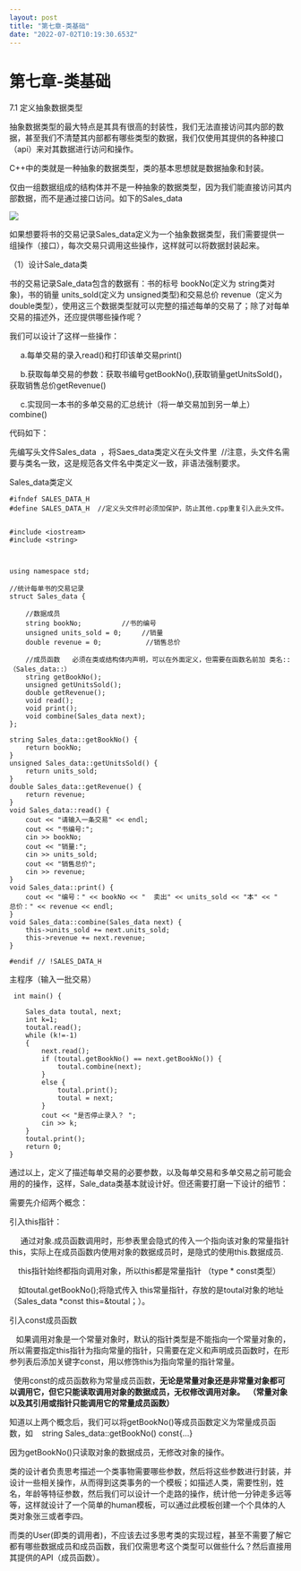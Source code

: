 ```yaml
---
layout: post
title: "第七章-类基础"
date: "2022-07-02T10:19:30.653Z"
---
```

第七章-类基础
=======

7.1 定义抽象数据类型

抽象数据类型的最大特点是其具有很高的封装性，我们无法直接访问其内部的数据，甚至我们不清楚其内部都有哪些类型的数据，我们仅使用其提供的各种接口（api）来对其数据进行访问和操作。

C++中的类就是一种抽象的数据类型，类的基本思想就是数据抽象和封装。

仅由一组数据组成的结构体并不是一种抽象的数据类型，因为我们能直接访问其内部数据，而不是通过接口访问。如下的Sales\_data

![](https://img2022.cnblogs.com/blog/2890031/202207/2890031-20220702100950134-1465252978.png)

如果想要将书的交易记录Sales\_data定义为一个抽象数据类型，我们需要提供一组操作（接口），每次交易只调用这些操作，这样就可以将数据封装起来。

（1）设计Sale\_data类

书的交易记录Sale\_data包含的数据有：书的标号 bookNo(定义为 string类对象)，书的销量 units\_sold(定义为 unsigned类型)和交易总价 revenue（定义为 double类型），使用这三个数据类型就可以完整的描述每单的交易了；除了对每单交易的描述外，还应提供哪些操作呢？

我们可以设计了这样一些操作：

     a.每单交易的录入read()和打印该单交易print()

     b.获取每单交易的参数：获取书编号getBookNo(),获取销量getUnitsSold()，获取销售总价getRevenue()

     c.实现同一本书的多单交易的汇总统计（将一单交易加到另一单上）combine()

代码如下：

先编写头文件Sales\_data  ，将Saes\_data类定义在头文件里  //注意，头文件名需要与类名一致，这是规范各文件名中类定义一致，非语法强制要求。

Sales\_data类定义

    #ifndef SALES_DATA_H
    #define SALES_DATA_H  //定义头文件时必须加保护，防止其他.cpp重复引入此头文件。
    
    
    #include <iostream>
    #include <string>
    
    
    
    using namespace std;
    
    //统计每单书的交易记录
    struct Sales_data {
    
    	//数据成员
    	string bookNo;          //书的编号
    	unsigned units_sold = 0;     //销量
    	double revenue = 0;           //销售总价
    
    	//成员函数   必须在类或结构体内声明，可以在外面定义，但需要在函数名前加 类名::（Sales_data::）
    	string getBookNo();
    	unsigned getUnitsSold();
    	double getRevenue();
    	void read();
    	void print();
    	void combine(Sales_data next);
    };
    
    string Sales_data::getBookNo() {
    	return bookNo;
    }
    unsigned Sales_data::getUnitsSold() {
    	return units_sold;
    }
    double Sales_data::getRevenue() {
    	return revenue;
    }
    void Sales_data::read() {
    	cout << "请输入一条交易" << endl;
    	cout << "书编号:";
    	cin >> bookNo;
    	cout << "销量:";
    	cin >> units_sold;
    	cout << "销售总价";
    	cin >> revenue;
    }
    void Sales_data::print() {
    	cout << "编号：" << bookNo << "  卖出" << units_sold << "本" << "  总价：" << revenue << endl;
    }
    void Sales_data::combine(Sales_data next) {
    	this->units_sold += next.units_sold;
    	this->revenue += next.revenue;
    }
    
    #endif // !SALES_DATA_H

主程序（输入一批交易）

     int main() {
    
    	Sales_data toutal, next;
    	int k=1;
    	toutal.read();
    	while (k!=-1)
    	{
    		next.read();
    		if (toutal.getBookNo() == next.getBookNo()) {
    			toutal.combine(next);
    		}
    		else {
    			toutal.print();
    			toutal = next;
    		}
    		cout << "是否停止录入？ ";
    		cin >> k;
    	}
    	toutal.print();
    	return 0;
    }

通过以上，定义了描述每单交易的必要参数，以及每单交易和多单交易之前可能会用的的操作，这样，Sale\_data类基本就设计好。但还需要打磨一下设计的细节：

需要先介绍两个概念：

引入this指针：

     通过对象.成员函数调用时，形参表里会隐式的传入一个指向该对象的常量指针this，实际上在成员函数内使用对象的数据成员时，是隐式的使用this.数据成员.

    this指针始终都指向调用对象，所以this都是常量指针 （type \* const类型）

    如toutal.getBookNo();将隐式传入 this常量指针，存放的是toutal对象的地址（Sales\_data \*const this=&toutal；）。

引入const成员函数

   如果调用对象是一个常量对象时，默认的指针类型是不能指向一个常量对象的，所以需要指定this指针为指向常量的指针，只需要在定义和声明成员函数时，在形参列表后添加关键字const，用以修饰this为指向常量的指针常量。

  使用const的成员函数称为常量成员函数，**无论是常量对象还是非常量对象都可以调用它，但它只能读取调用对象的数据成员，无权修改调用对象。  （常量对象以及其引用或指针只能调用它的常量成员函数）**

知道以上两个概念后，我们可以将getBookNo()等成员函数定义为常量成员函数，如    string Sales\_data::getBookNo() const{...}

因为getBookNo()只读取对象的数据成员，无修改对象的操作。

类的设计者负责思考描述一个类事物需要哪些参数，然后将这些参数进行封装，并设计一些相关操作，从而得到这类事务的一个模板；如描述人类，需要性别，姓名，年龄等特征参数，然后我们可以设计一个走路的操作，统计他一分钟走多远等等，这样就设计了一个简单的human模板，可以通过此模板创建一个个具体的人类对象张三或者李四。

而类的User(即类的调用者)，不应该去过多思考类的实现过程，甚至不需要了解它都有哪些数据成员和成员函数，我们仅需思考这个类型可以做些什么？然后直接用其提供的API（成员函数）。